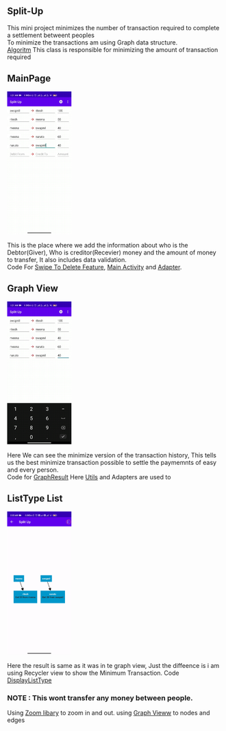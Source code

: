 ## Split-Up
This mini project minimizes the number of transaction required to complete a settlement betweent peoples     
To minimize the transactions am using Graph data structure.   
[Algoritm](https://github.com/DonutsDevil/Split-Up/blob/main/Source%20Code/java/Utils/SplitUtils.java) This class is responsible for minimizing the amount of transaction required 

## MainPage 
<img src="Gifs/delete.gif" width="150"/> 

This is the place where we add the information about who is the Debtor(Giver), Who is creditor(Recevier) money and the amount of money to transfer, It also includes data validation.      
Code For [Swipe To Delete Feature](https://github.com/DonutsDevil/Split-Up/blob/main/Source%20Code/java/Utils/SwipeToDeleteCallback.java),
[Main Activity](https://github.com/DonutsDevil/Split-Up/blob/main/Source%20Code/java/MainActivity.java) and  [Adapter](https://github.com/DonutsDevil/Split-Up/blob/main/Source%20Code/java/adapter/AddTransactionAdapter.java).

## Graph View
<img src="Gifs/graph.gif" width="150"/> 

Here We can see the minimize version of the transaction history, This tells us the best minimize transaction possible to settle the paymemnts of easy and every person.    
Code for [GraphResult](https://github.com/DonutsDevil/Split-Up/blob/main/Source%20Code/java/ResultActivity.java) Here [Utils](https://github.com/DonutsDevil/Split-Up/tree/main/Source%20Code/java/Utils) and Adapters are used to

## ListType List
<img src="Gifs/list.gif" width="150">

Here the result is same as it was in te graph view, Just the diffeence is i am using Recycler view to show the Minimum Transaction.
Code [DisplayListType](https://github.com/DonutsDevil/Split-Up/blob/main/Source%20Code/java/DisplayListActivity.java)


### NOTE : This wont transfer any money between people.

Using [Zoom libary](https://github.com/natario1/ZoomLayout) to zoom in and out. 
using [Graph Vieww](https://github.com/oss-bandb/GraphView) to nodes and edges
